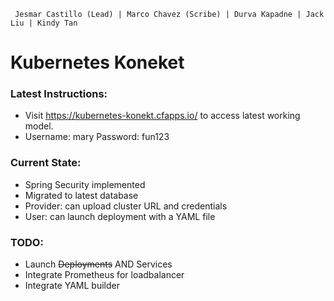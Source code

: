 
```
 Jesmar Castillo (Lead) | Marco Chavez (Scribe) | Durva Kapadne | Jack Liu | Kindy Tan
```
# Kubernetes Koneket

### Latest Instructions:
- Visit https://kubernetes-konekt.cfapps.io/ to access latest working model.
- Username: mary Password: fun123

### Current State:
- Spring Security implemented
- Migrated to latest database
- Provider: can upload cluster URL and credentials
- User: can launch deployment with a YAML file

### TODO:
- Launch ~~Deployments~~ AND Services
- Integrate Prometheus for loadbalancer
- Integrate YAML builder
